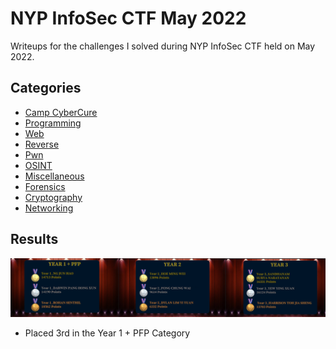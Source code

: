 # NYP InfoSec CTF May 2022
Writeups for the challenges I solved during NYP InfoSec CTF held on May 2022.

## Categories
* [Camp CyberCure](./Categories/Camp_CyberCure)   
* [Programming](./Categories/Programming)   
* [Web](./Categories/Web)   
* [Reverse](./Categories/Reverse)   
* [Pwn](./Categories/Pwn)   
* [OSINT](./Categories/OSINT)   
* [Miscellaneous](./Categories/Miscellaneous)   
* [Forensics](./Categories/Forensics)   
* [Cryptography](./Categories/Cryptography)   
* [Networking](./Categories/Networking)   
 
## Results
![image](img/results.png)
* Placed 3rd in the Year 1 + PFP Category
